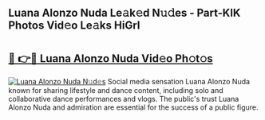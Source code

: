 ## Luana Alonzo Nuda Le𝚊k𝚎d N𝚞𝚍es - Part-KlK Photos Vid𝚎o Le𝚊ks HiGrI

# <h2><a href="http://fbbke63.evod.top/?m=Luana+Alonzo+Nuda">🔗 👉🔴 Luana Alonzo Nuda Vid𝚎o Ph𝚘t𝚘s</a></h2>

[![Luana Alonzo Nuda N𝚞d𝚎s](https://i.imgur.com/8V9OHl7.gif)](http://fbbke63.evod.top/?m=Luana+Alonzo+Nuda)
Social media sensation Luana Alonzo Nuda known for sharing lifestyle and dance content, including solo and collaborative dance performances and vlogs. The public's trust Luana Alonzo Nuda and admiration are essential for the success of a public figure. 
